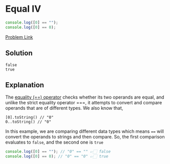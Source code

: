 # Equal IV

```js
console.log([0] == "");
console.log([0] == 0);
```

[Problem Link]()

## Solution

```
false
true
```

## Explanation

The [equality (==) operator](https://developer.mozilla.org/en-US/docs/Web/JavaScript/Reference/Operators/Equality) checks whether its two operands are equal, and unlike the strict equality operator ===, it attempts to convert and compare operands that are of different types. We also know that,

```
[0].toString() // "0"
0..toString() // "0"
```

In this example, we are comparing different data types which means `==` will convert the operands to strings and then compare. So, the first comparison evaluates to `false`, and the second one is `true`

```js
console.log([0] == ""); // "0" == "" 👉🏻 false
console.log([0] == 0); // "0" == "0" 👉🏻 true
```
